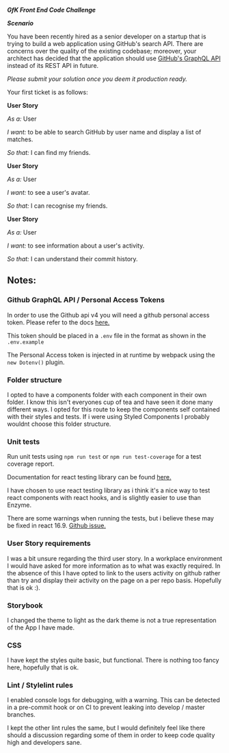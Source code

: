 __*GfK Front End Code Challenge*__

__*Scenario*__

You have been recently hired as a senior developer on a startup that is trying to build a web application using GitHub's search API. There are concerns over the quality of the existing codebase; moreover, your architect has decided that the application should use [GitHub's GraphQL API](https://developer.github.com/v4/) instead of its REST API in future.

*Please submit your solution once you deem it production ready.*

Your first ticket is as follows: 

__User Story__

*As a:* User 

*I want:* to be able to search GitHub by user name and display a list of matches.

*So that:* I can find my friends.


__User Story__

*As a:* User 

*I want:* to see a user's avatar.

*So that:* I can recognise my friends.


__User Story__

*As a:* User 

*I want:* to see information about a user's activity.

*So that:* I can understand their commit history.

## Notes:

### Github GraphQL API / Personal Access Tokens

In order to use the Github api v4 you will need a github personal access token. Please refer to the docs [here.]('https://help.github.com/en/articles/creating-a-personal-access-token-for-the-command-line)

This token should be placed in a `.env` file in the format as shown in the `.env.example`

The Personal Access token is injected in at runtime by webpack using the `new Dotenv()` plugin.

### Folder structure
I opted to have a components folder with each component in their own folder. I know this isn't everyones cup of tea and have seen it done many different ways. I opted for this route to keep the components self contained with their styles and tests. If i were using Styled Components I probably wouldnt choose this folder structure.

### Unit tests

Run unit tests using `npm run test` or `npm run test-coverage` for a test coverage report.

Documentation for react testing library can be found [here.](https://testing-library.com/docs/react-testing-library/intro)

I have chosen to use react testing library as i think it's a nice way to test react components with react hooks, and is slightly easier to use than Enzyme. 

There are some warnings when running the tests, but i believe these may be fixed in react 16.9. [Github issue.](https://github.com/facebook/react/issues/14769#issuecomment-490125342)

### User Story requirements
I was a bit unsure regarding the third user story. In a workplace environment I would have asked for more information as to what was exactly required. In the absence of this I have opted to link to the users activity on github rather than try and display their activity on the page on a per repo basis. Hopefully that is ok :).

### Storybook
I changed the theme to light as the dark theme is not a true representation of the App I have made.

### CSS
I have kept the styles quite basic, but functional. There is nothing too fancy here, hopefully that is ok. 

### Lint / Stylelint rules
I enabled console logs for debugging, with a warning. This can be detected in a pre-commit hook or on CI to prevent leaking into develop / master branches.

I kept the other lint rules the same, but I would definitely feel like there should a discussion regarding some of them in order to keep code quality high and developers sane.
